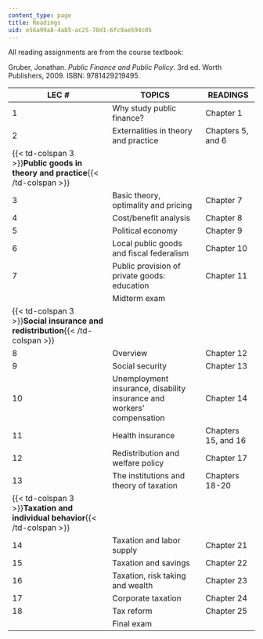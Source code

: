 ```yaml
---
content_type: page
title: Readings
uid: e56a99a8-4a85-ac25-70d1-6fc9ae594c05
---
```


All reading assignments are from the course textbook:

Gruber, Jonathan. _Public Finance and Public Policy_. 3rd ed. Worth Publishers, 2009. ISBN: 9781429219495.

| LEC # | TOPICS | READINGS |
| --- | --- | --- |
| 1 | Why study public finance? | Chapter 1 |
| 2 | Externalities in theory and practice | Chapters 5, and 6 |
| {{< td-colspan 3 >}}**Public goods in theory and practice**{{< /td-colspan >}} |||
| 3 | Basic theory, optimality and pricing | Chapter 7 |
| 4 | Cost/benefit analysis | Chapter 8 |
| 5 | Political economy | Chapter 9 |
| 6 | Local public goods and fiscal federalism | Chapter 10 |
| 7 | Public provision of private goods: education | Chapter 11 |
| &nbsp; | Midterm exam | &nbsp; |
| {{< td-colspan 3 >}}**Social insurance and redistribution**{{< /td-colspan >}} |||
| 8 | Overview | Chapter 12 |
| 9 | Social security | Chapter 13 |
| 10 | Unemployment insurance, disability insurance and workers' compensation | Chapter 14 |
| 11 | Health insurance | Chapters 15, and 16 |
| 12 | Redistribution and welfare policy | Chapter 17 |
| 13 | The institutions and theory of taxation | Chapters 18-20 |
| {{< td-colspan 3 >}}**Taxation and individual behavior**{{< /td-colspan >}} |||
| 14 | Taxation and labor supply | Chapter 21 |
| 15 | Taxation and savings | Chapter 22 |
| 16 | Taxation, risk taking and wealth | Chapter 23 |
| 17 | Corporate taxation | Chapter 24 |
| 18 | Tax reform | Chapter 25 |
| &nbsp; | Final exam |